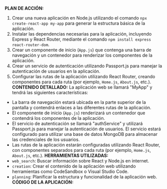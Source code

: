 **PLAN DE ACCIÓN:**
1. Crear una nueva aplicación en Node.js utilizando el comando `npx create-react-app my-app` para generar la estructura básica de la aplicación.
2. Instalar las dependencias necesarias para la aplicación, incluyendo Express y React Router, mediante el comando `npm install express react-router-dom`.
3. Crear un componente de inicio (`App.js`) que contenga una barra de navegación y un contenedor para renderizar los componentes de la aplicación.
4. Crear un servicio de autenticación utilizando Passport.js para manejar la autenticación de usuarios en la aplicación.
5. Configurar las rutas de la aplicación utilizando React Router, creando componentes para cada ruta (por ejemplo, `Home.js`, `About.js`, etc.).
**CONTENIDO DETALLADO:**
La aplicación web se llamará "MyApp" y tendrá las siguientes características:
* La barra de navegación estará ubicada en la parte superior de la pantalla y contendrá enlaces a las diferentes rutas de la aplicación.
* El componente de inicio (`App.js`) renderizará un contenedor que contendrá los componentes de la aplicación.
* El servicio de autenticación se llamará "authService" y utilizará Passport.js para manejar la autenticación de usuarios. El servicio estará configurado para utilizar una base de datos MongoDB para almacenar las credenciales de los usuarios.
* Las rutas de la aplicación estarán configuradas utilizando React Router, con componentes separados para cada ruta (por ejemplo, `Home.js`, `About.js`, etc.).
**HERRAMIENTAS UTILIZADAS:**
* `web_search`: Buscar información sobre React y Node.js en internet.
* `creation`: Crear el contenido de la aplicación web utilizando herramientas como CodeSandbox o Visual Studio Code.
* `planning`: Planificar la estructura y funcionalidad de la aplicación web.
**CÓDIGO DE LA APLICACIÓN:**